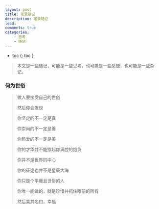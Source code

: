 ```yaml
---
layout: post
title: 笔录随记
description: 笔录随记
lead: 
comments: true
categories: 
    - 思考
    - 随记
---
```


- toc
{: toc }  

> 本文是一些随记，可能是一些思考，也可能是一些感悟，也可能是一些杂记。

### 何为世俗

>做人要接受自己的世俗
>
>然后你会发现
>
>你坚定的不一定是真
>
>你崇尚的不一定是善
>
>你热爱的不一定是美
>
>你的才华并不能撑起你满腔的抱负
>
>你并不是世界的中心
>
>你的征途也并不是星辰大海
>
>你只是个平庸且世俗的人
>
>你唯一能做的，就是珍惜并抓住眼前的所有
>
>然后美其名曰，幸福